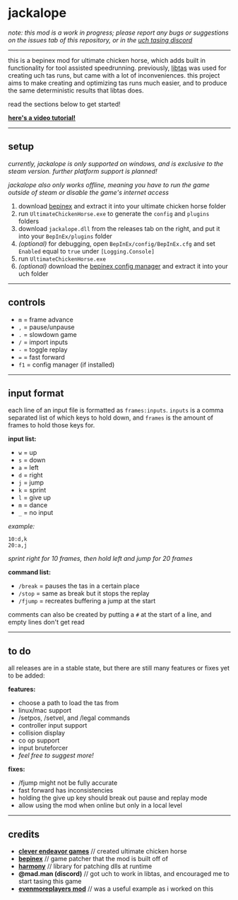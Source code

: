 # jackalope

*note: this mod is a work in progress; please report any bugs or suggestions on the issues tab of this repository, or in the [uch tasing discord](https://discord.gg/5SFJPZ5Bwe)*

---

this is a bepinex mod for ultimate chicken horse, which adds built in functionality for tool assisted speedrunning. previously, [libtas](https://github.com/clementgallet/libTAS) was used for creating uch tas runs, but came with a lot of inconveniences. this project aims to make creating and optimizing tas runs much easier, and to produce the same deterministic results that libtas does.

read the sections below to get started!

**[here's a video tutorial!](https://youtu.be/nGT22l6avXM)**

---

## setup

*currently, jackalope is only supported on windows, and is exclusive to the steam version. further platform support is planned!*

*jackalope also only works offline, meaning you have to run the game outside of steam or disable the game's internet access*

1. download [bepinex](https://docs.bepinex.dev/articles/user_guide/installation/index.html) and extract it into your ultimate chicken horse folder
2. run `UltimateChickenHorse.exe` to generate the `config` and `plugins` folders
3. download `jackalope.dll` from the releases tab on the right, and put it into your `BepInEx/plugins` folder
4. *(optional)* for debugging, open `BepInEx/config/BepInEx.cfg` and set `Enabled` equal to `true` under `[Logging.Console]`
5. run `UltimateChickenHorse.exe`
6. *(optional)* download the [bepinex config manager](https://github.com/BepInEx/BepInEx.ConfigurationManager) and extract it into your uch folder

---

## controls

- `m` = frame advance
- `,` = pause/unpause
- `.` = slowdown game
- `/` = import inputs
- `-` = toggle replay
- `=` = fast forward
- `f1` = config manager (if installed)

---

## input format

each line of an input file is formatted as `frames:inputs`. `inputs` is a comma separated list of which keys to hold down, and `frames` is the amount of frames to hold those keys for.

**input list:**
- `w` = up
- `s` = down
- `a` = left
- `d` = right
- `j` = jump
- `k` = sprint
- `l` = give up
- `m` = dance
- `_` = no input

*example:*
```
10:d,k
20:a,j
```
*sprint right for 10 frames, then hold left and jump for 20 frames*

**command list:**
- `/break` = pauses the tas in a certain place
- `/stop` = same as break but it stops the replay
- `/fjump` = recreates buffering a jump at the start

comments can also be created by putting a `#` at the start of a line, and empty lines don't get read

---

## to do

all releases are in a stable state, but there are still many features or fixes yet to be added:

**features:**
- choose a path to load the tas from
- linux/mac support
- /setpos, /setvel, and /legal commands
- controller input support
- collision display
- co op support
- input bruteforcer
- *feel free to suggest more!*

**fixes:**
- /fjump might not be fully accurate
- fast forward has inconsistencies
- holding the give up key should break out pause and replay mode
- allow using the mod when online but only in a local level

---

## credits

- **[clever endeavor games](https://www.cleverendeavourgames.com/)** // created ultimate chicken horse
- **[bepinex](https://github.com/BepInEx/BepInEx)** // game patcher that the mod is built off of
- **[harmony](https://github.com/pardeike/Harmony)** // library for patching dlls at runtime
- **@mad.man (discord)** // got uch to work in libtas, and encouraged me to start tasing this game
- **[evenmoreplayers mod](https://github.com/batram/UCH-EvenMorePlayers)** // was a useful example as i worked on this
